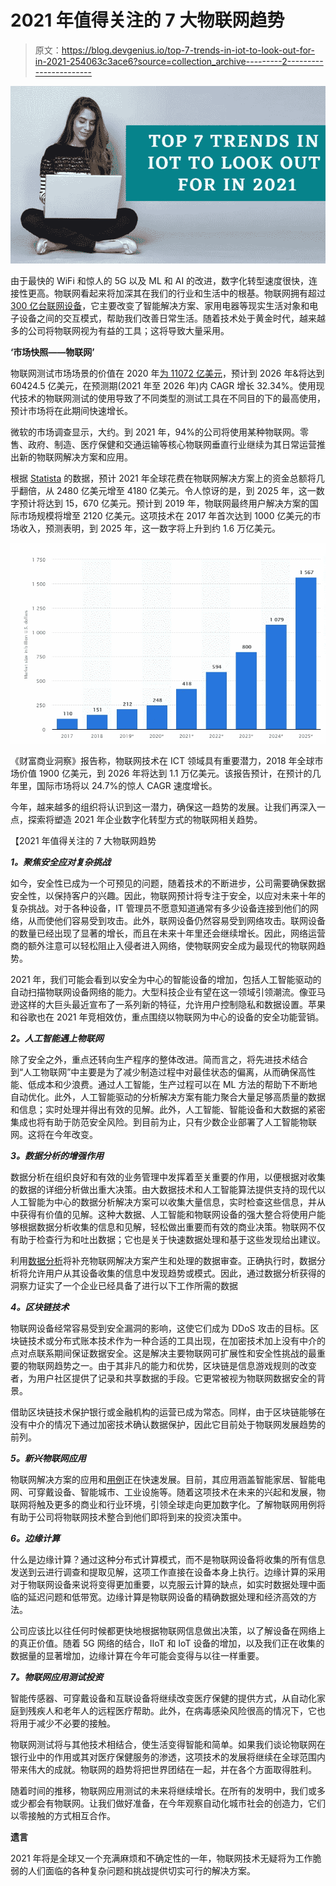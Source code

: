 # 2021 年值得关注的 7 大物联网趋势

> 原文：<https://blog.devgenius.io/top-7-trends-in-iot-to-look-out-for-in-2021-254063c3ace6?source=collection_archive---------2----------------------->

![](img/b6074181bbb84623bbc186f14eeefc65.png)

由于最快的 WiFi 和惊人的 5G 以及 ML 和 AI 的改进，数字化转型速度很快，连接性更高。物联网看起来将加深其在我们的行业和生活中的根基。物联网拥有超过[300 亿台联网设备](https://www.statista.com/statistics/471264/iot-number-of-connected-devices-worldwide/)，它主要改变了智能解决方案、家用电器等现实生活对象和电子设备之间的交互模式，帮助我们改善日常生活。随着技术处于黄金时代，越来越多的公司将物联网视为有益的工具；这将导致大量采用。

**‘市场快照——物联网’**

物联网测试市场场景的价值在 2020 年[为 11072 亿美元](https://www.mordorintelligence.com/industry-reports/iot-testing-market)，预计到 2026 年&将达到 60424.5 亿美元，在预测期(2021 年至 2026 年)内 CAGR 增长 32.34%。使用现代技术的物联网测试的使用导致了不同类型的测试工具在不同目的下的最高使用，预计市场将在此期间快速增长。

微软的市场调查显示，大约。到 2021 年，94%的公司将使用某种物联网。零售、政府、制造、医疗保健和交通运输等核心物联网垂直行业继续为其日常运营推出新的物联网解决方案和应用。

根据 [Statista](https://www.statista.com/statistics/976313/global-iot-market-size/#:~:text=The%20global%20market%20for%20Internet,around%201.6%20trillion%20by%202025.) 的数据，预计 2021 年全球花费在物联网解决方案上的资金总额将几乎翻倍，从 2480 亿美元增至 4180 亿美元。令人惊讶的是，到 2025 年，这一数字预计将达到 15，670 亿美元。预计到 2019 年，物联网最终用户解决方案的国际市场规模将增至 2120 亿美元。这项技术在 2017 年首次达到 1000 亿美元的市场收入，预测表明，到 2025 年，这一数字将上升到约 1.6 万亿美元。

![](img/b4c0096f9047f29e570c09272e0fff01.png)

《财富商业洞察》报告称，物联网技术在 ICT 领域具有重要潜力，2018 年全球市场价值 1900 亿美元，到 2026 年将达到 1.1 万亿美元。该报告预计，在预计的几年里，国际市场将以 24.7%的惊人 CAGR 速度增长。

今年，越来越多的组织将认识到这一潜力，确保这一趋势的发展。让我们再深入一点，探索将塑造 2021 年企业数字化转型方式的物联网相关趋势。

【2021 年值得关注的 7 大物联网趋势

***1。聚焦安全应对复杂挑战***

如今，安全性已成为一个可预见的问题，随着技术的不断进步，公司需要确保数据安全性，以保持客户的兴趣。因此，物联网预计将专注于安全，以应对未来十年的复杂挑战。对于各种设备，IT 管理员不愿意知道通常有多少设备连接到他们的网络，从而使他们容易受到攻击。此外，联网设备仍然容易受到网络攻击。联网设备的数量已经出现了显著的增长，而且在未来十年里还会继续增长。因此，网络运营商的额外注意可以轻松阻止入侵者进入网络，使物联网安全成为最现代的物联网趋势。

2021 年，我们可能会看到以安全为中心的智能设备的增加，包括人工智能驱动的自动扫描物联网设备网络的能力。大型科技企业有望在这一领域引领潮流。像亚马逊这样的大巨头最近宣布了一系列新的特征，允许用户控制隐私和数据设置。苹果和谷歌也在 2021 年竞相效仿，重点围绕以物联网为中心的设备的安全功能营销。

***2。人工智能遇上物联网***

除了安全之外，重点还转向生产程序的整体改进。简而言之，将先进技术结合到“人工物联网”中主要是为了减少制造过程中对最佳状态的偏离，从而确保高性能、低成本和少浪费。通过人工智能，生产过程可以在 ML 方法的帮助下不断地自动优化。此外，人工智能驱动的分析解决方案有能力聚合大量足够高质量的数据和信息；实时处理并得出有效的见解。此外，人工智能、智能设备和大数据的紧密集成也将有助于防范安全风险。到目前为止，只有少数企业部署了人工智能物联网。这将在今年改变。

***3。数据分析的增强作用***

数据分析在组织良好和有效的业务管理中发挥着至关重要的作用，以便根据对收集的数据的详细分析做出重大决策。由大数据技术和人工智能算法提供支持的现代以人工智能为中心的数据分析解决方案可以收集大量信息，实时检查这些信息，并从中获得有价值的见解。这种大数据、人工智能和物联网设备的强大整合将使用户能够根据数据分析收集的信息和见解，轻松做出重要而有效的商业决策。物联网不仅有助于检查行为和吐出数据；它也是关于快速数据处理和基于这些发现给出建议。

利用[数据分析](https://www.analyticsinsight.net/around-big-data-eight-minutes-everything-need-know/)将补充物联网解决方案产生和处理的数据审查。正确执行时，数据分析将允许用户从其设备收集的信息中发现趋势或模式。因此，通过数据分析获得的洞察力证实了一个企业已经具备了进行以下工作所需的数据

***4。区块链技术***

物联网设备经常容易受到安全漏洞的影响，这使它们成为 DDoS 攻击的目标。区块链技术或分布式账本技术作为一种合适的工具出现，在加密技术加上没有中介的点对点联系期间保证数据安全。这是解决主要物联网可扩展性和安全性挑战的最重要的物联网趋势之一。由于其非凡的能力和优势，区块链是信息游戏规则的改变者，为用户社区提供了记录和共享数据的手段。它更常被视为物联网数据安全的背景。

借助区块链技术保护银行或金融机构的运营已成为常态。同样，由于区块链能够在没有中介的情况下通过加密技术确认数据保护，因此它目前处于物联网发展趋势的前列。

***5。新兴物联网应用***

物联网解决方案的应用和[用例](https://www.analyticsinsight.net/case-studies-that-explain-how-iot-sensors-redefine-livestock-monitoring/)正在快速发展。目前，其应用涵盖智能家居、智能电网、可穿戴设备、智能城市、工业设施等。随着这项技术在未来的兴起和发展，物联网将触及更多的商业和行业环境，引领全球走向更加数字化。了解物联网用例将有助于公司将物联网技术整合到他们即将到来的投资决策中。

***6。边缘计算***

什么是边缘计算？通过这种分布式计算模式，而不是物联网设备将收集的所有信息发送到云进行调查和提取见解，这项工作直接在设备本身上执行。边缘计算的采用对于物联网设备来说将变得更加重要，以克服云计算的缺点，如实时数据处理中面临的延迟问题和低带宽。边缘计算是物联网设备的精确数据处理和经济高效的方法。

公司应该比以往任何时候都更快地根据物联网信息做出决策，以了解设备在网络上的真正价值。随着 5G 网络的结合，IIoT 和 IoT 设备的增加，以及我们正在收集的数据量的显著增加，边缘计算在今年可能会变得与以往一样重要。

***7。物联网应用测试投资***

智能传感器、可穿戴设备和互联设备将继续改变医疗保健的提供方式，从自动化家庭到残疾人和老年人的远程医疗帮助。此外，在病毒感染风险很高的情况下，它也将用于减少不必要的接触。

物联网测试将与其他技术相结合，使生活变得智能和简单。如果我们谈论物联网在银行业中的作用或其对医疗保健服务的渗透，这项技术的发展将继续在全球范围内带来伟大的成就。物联网的趋势将把世界团结在一起，并在各个方面取得胜利。

随着时间的推移，物联网应用测试的未来将继续增长。在所有的发明中，我们或多或少都会有物联网。让我们做好准备，在今年观察自动化城市社会的创造力，它们以零接触的方式相互合作。

**遗言**

2021 年将是全球又一个充满麻烦和不确定性的一年，物联网技术无疑将为工作脆弱的人们面临的各种复杂问题和挑战提供切实可行的解决方案。